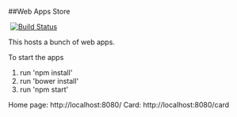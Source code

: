 ##Web Apps Store

&nbsp;[![Build Status](https://travis-ci.org/subhajitsaha/webappstore.svg)](https://travis-ci.org/subhajitsaha/webappstore)

This hosts a bunch of web apps.

To start the apps
1. run 'npm install'
2. run 'bower install'
3. run 'npm start'

Home page: http://localhost:8080/
Card: http://localhost:8080/card